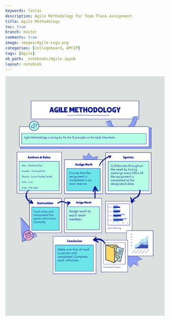 ```yaml
---
keywords: fastai
description: Agile Methodology For Team Flask Assignment
title: Agile Methodology
toc: true
branch: master
comments: true
image: images/Agile-Logo.png
categories: [collegeboard, APCSP]
tags: [Agile]
nb_path: _notebooks/Agile.ipynb
layout: notebook
---
```


<!--
#################################################
### THIS FILE WAS AUTOGENERATED! DO NOT EDIT! ###
#################################################
# file to edit: _notebooks/Agile.ipynb
-->

<div class="container" id="notebook-container">
        
<div class="cell border-box-sizing text_cell rendered"><div class="inner_cell">
<div class="text_cell_render border-box-sizing rendered_html">
<p><img src="https://github.com/Tirth-Thakkar/APCSP-Blog/blob/master/images/Agile.png?raw=true" alt="Agile"></p>

</div>
</div>
</div>
</div>
 


